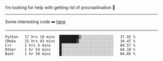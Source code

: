 I’m looking for help with getting rid of procrastination 🤔

-----

Some interesting code :arrow_right: [here](https://github.com/zhen8838/playground)

-----

<!--START_SECTION:waka-->
```text
Python   17 hrs 18 mins  █████████▒░░░░░░░░░░░░░░░   37.92 % 
CMake    15 hrs 43 mins  ████████▓░░░░░░░░░░░░░░░░   34.47 % 
C++      2 hrs 5 mins    █░░░░░░░░░░░░░░░░░░░░░░░░   04.57 % 
Other    1 hr 54 mins    █░░░░░░░░░░░░░░░░░░░░░░░░   04.18 % 
Bash     1 hr 50 mins    █░░░░░░░░░░░░░░░░░░░░░░░░   04.05 % 
```
<!--END_SECTION:waka-->

<!--
**zhen8838/zhen8838** is a ✨ _special_ ✨ repository because its `README.md` (this file) appears on your GitHub profile.

Here are some ideas to get you started:

- 🔭 I’m currently working on ...
- 🌱 I’m currently learning ...
- 👯 I’m looking to collaborate on ...
 ...
- 💬 Ask me about ...
- 📫 How to reach me: ...
- 😄 Pronouns: ...
- ⚡ Fun fact: ...
-->
